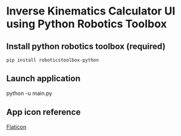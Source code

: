# Inverse Kinematics Calculator UI using Python Robotics Toolbox

## Install python robotics toolbox (required)
`pip install roboticstoolbox-python`

## Launch application
python -u main.py

## App icon reference
[Flaticon](https://www.flaticon.com/free-icons/robot)
